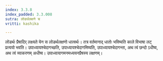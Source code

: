 ```yaml
---
index: 3.3.8
index_padded: 3.3.008
sutra: लोडर्थलक्षने च
vritti: kashika

---
```

लोडर्थः प्रैषादिर् लक्ष्यते येन स लोडर्थलक्षणो धात्वर्थः। तत्र वर्तमानाद् धातोः भविष्यति काले विभाषा लट् प्रत्ययो भवति। उपाध्यायश्चेदागच्छति, उपाध्यायश्चेदागमिष्यति, उपाध्यायश्चेदागन्ता, अथ त्वं छन्दो ऽधीष्व, अथ त्वं व्याकरणम् अधीष्व। उपाध्यायागमनमध्ययनप्रैषस्य लक्षणम्।